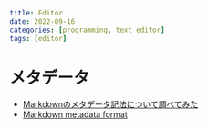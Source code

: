 ```yaml
title: Editor
date: 2022-09-16
categories: [programming, text editor]
tags: [editor]
```

# メタデータ

- [Markdownのメタデータ記法について調べてみた](https://ytyaru.hatenablog.com/entry/2020/04/02/000000)
- [Markdown metadata format](https://stackoverflow.com/questions/44215896/markdown-metadata-format)

